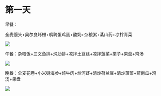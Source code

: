 # 第一天

早餐：

全麦馒头+奥尔良烤翅+鹌鹑蛋鸡蛋+酸奶+杂粮粥+蒸山药+凉拌青菜

![](https://wx3.sinaimg.cn/large/7c9be6d9ly1g6z2pqmgl2j212w0t6hdu.jpg)

午餐：杂粮饭+三文鱼排+炖肋排+凉拌土豆丝+凉拌菠菜+栗子+果盘+鸡汤

![](https://wx3.sinaimg.cn/large/7c9be6d9ly1g6z2ppywrsj212w0t6hdu.jpg)

晚餐：全麦花卷+小米粥海参+炖牛肉+炒河虾+清炒荷兰豆+清炒菠菜+蒸南瓜+鸡汤+果盘

![](https://wx2.sinaimg.cn/large/7c9be6d9ly1g6z2pp82ikj212w0t6kjm.jpg)